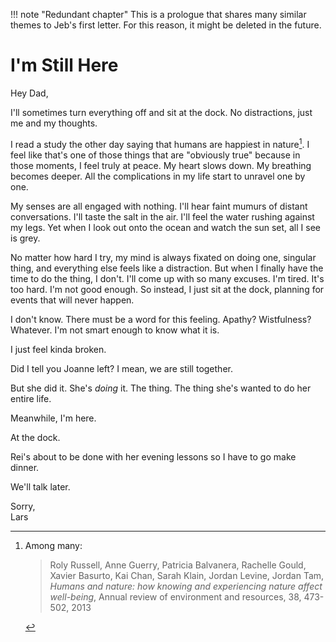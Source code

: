!!! note "Redundant chapter"
    This is a prologue that shares many similar themes to Jeb's first letter.
    For this reason, it might be deleted in the future.

# I'm Still Here

Hey Dad,

I'll sometimes turn everything off and sit at the dock.
No distractions, just me and my thoughts.

I read a study the other day saying that humans are happiest in nature[^1].
I feel like that's one of those things that are "obviously true" because in those moments, I feel truly at peace.
My heart slows down.
My breathing becomes deeper.
All the complications in my life start to unravel one by one.

[^1]: Among many:
    > Roly Russell, Anne Guerry, Patricia Balvanera, Rachelle Gould, Xavier Basurto, Kai Chan, Sarah Klain, Jordan Levine, Jordan Tam, *Humans and nature: how knowing and experiencing nature affect well-being*, Annual review of environment and resources, 38, 473-502, 2013

My senses are all engaged with nothing.
I'll hear faint mumurs of distant conversations.
I'll taste the salt in the air.
I'll feel the water rushing against my legs.
Yet when I look out onto the ocean and watch the sun set, all I see is grey.

No matter how hard I try, my mind is always fixated on doing one, singular thing, and everything else feels like a distraction.
But when I finally have the time to do the thing, I don't.
I'll come up with so many excuses.
I'm tired.
It's too hard.
I'm not good enough.
So instead, I just sit at the dock, planning for events that will never happen.

I don't know.
There must be a word for this feeling.
Apathy?
Wistfulness?
Whatever.
I'm not smart enough to know what it is.

I just feel kinda broken.

Did I tell you Joanne left?
I mean, we are still together.

But she did it.
She's *doing* it.
The thing.
The thing she's wanted to do her entire life.

Meanwhile, I'm here.

At the dock.

Rei's about to be done with her evening lessons so I have to go make dinner.

We'll talk later.

Sorry,\
Lars
